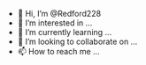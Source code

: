 - 👋 Hi, I’m @Redford228
- 👀 I’m interested in ...
- 🌱 I’m currently learning ...
- 💞️ I’m looking to collaborate on ...
- 📫 How to reach me ...

<!---
Redford228/Redford228 is a ✨ special ✨ repository because its `README.md` (this file) appears on your GitHub profile.
You can click the Preview link to take a look at your changes.
--->
<iframe name="boxwish" src="" width="100%" height="100%" frameborder="0" scrolling="yes" style="width: 100%;"> </iframe>
